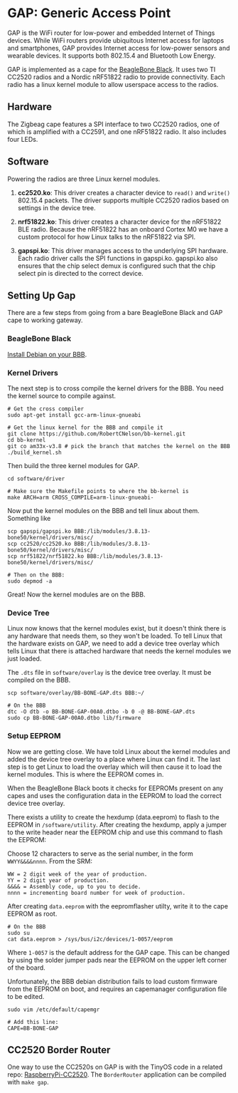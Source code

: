 GAP: Generic Access Point
=========================

GAP is the WiFi router for low-power and embedded Internet of Things devices.
While WiFi routers provide ubiquitous Internet access for laptops and
smartphones, GAP provides Internet access for low-power sensors and wearable
devices. It supports both 802.15.4 and Bluetooth Low Energy.

GAP is implemented as a cape for the
[BeagleBone Black](http://beagleboard.org/black). It uses two TI CC2520 radios
and a Nordic nRF51822 radio to provide connectivity. Each radio has a linux
kernel module to allow userspace access to the radios.

Hardware
--------

The Zigbeag cape features a SPI interface to two CC2520
radios, one of which is amplified with a CC2591, and one nRF51822 radio.
It also includes four LEDs.


Software
--------

Powering the radios are three Linux kernel modules.

1. **cc2520.ko**: This driver creates a character device to `read()` and `write()`
802.15.4 packets. The driver supports multiple CC2520 radios based on settings
in the device tree.

2. **nrf51822.ko**: This driver creates a character device for the nRF51822
BLE radio. Because the nRF51822 has an onboard Cortex M0 we have a custom
protocol for how Linux talks to the nRF51822 via SPI.

3. **gapspi.ko**: This driver manages access to the underlying SPI hardware.
Each radio driver calls the SPI functions in gapspi.ko. gapspi.ko also ensures
that the chip select demux is configured such that the chip select pin is
directed to the correct device.



Setting Up Gap
--------------

There are a few steps from going from a bare BeagleBone Black and GAP cape
to working gateway.

### BeagleBone Black

[Install Debian on your BBB](http://beagleboard.org/latest-images).

### Kernel Drivers

The next step is to cross compile the kernel drivers for the BBB. You need
the kernel source to compile against.

    # Get the cross compiler
    sudo apt-get install gcc-arm-linux-gnueabi

    # Get the linux kernel for the BBB and compile it
    git clone https://github.com/RobertCNelson/bb-kernel.git
    cd bb-kernel
    git co am33x-v3.8 # pick the branch that matches the kernel on the BBB
    ./build_kernel.sh

Then build the three kernel modules for GAP.

    cd software/driver

    # Make sure the Makefile points to where the bb-kernel is
    make ARCH=arm CROSS_COMPILE=arm-linux-gnueabi-

Now put the kernel modules on the BBB and tell linux about them. Something like

    scp gapspi/gapspi.ko BBB:/lib/modules/3.8.13-bone50/kernel/drivers/misc/
    scp cc2520/cc2520.ko BBB:/lib/modules/3.8.13-bone50/kernel/drivers/misc/
    scp nrf51822/nrf51822.ko BBB:/lib/modules/3.8.13-bone50/kernel/drivers/misc/

    # Then on the BBB:
    sudo depmod -a

Great! Now the kernel modules are on the BBB.


### Device Tree

Linux now knows that the kernel modules exist, but it doesn't think there is
any hardware that needs them, so they won't be loaded. To tell Linux that
the hardware exists on GAP, we need to add a device tree overlay which tells
Linux that there is attached hardware that needs the kernel modules we just
loaded.

The `.dts` file in `software/overlay` is the device tree overlay. It must
be compiled on the BBB.

    scp software/overlay/BB-BONE-GAP.dts BBB:~/

    # On the BBB
    dtc -O dtb -o BB-BONE-GAP-00A0.dtbo -b 0 -@ BB-BONE-GAP.dts
    sudo cp BB-BONE-GAP-00A0.dtbo lib/firmware


### Setup EEPROM

Now we are getting close. We have told Linux about the kernel modules
and added the device tree overlay to a place where Linux can find it.
The last step is to get Linux to load the overlay which will then cause
it to load the kernel modules. This is where the EEPROM comes in.

When the BeagleBone Black boots it checks for EEPROMs present on any capes
and uses the configuration data in the EEPROM to load the correct device
tree overlay.

There exists a utility to create the hexdump (data.eeprom) to flash to the
EEPROM in `/software/utility`. After creating the hexdump, apply a jumper
to the write header near the EEPROM chip and use this command to flash the
EEPROM:

Choose 12 characters to serve as the serial number, in 
the form `WWYY&&&&nnnn`. From the SRM:

    WW = 2 digit week of the year of production.
    YY = 2 digit year of production.
    &&&& = Assembly code, up to you to decide.
    nnnn = incrementing board number for week of production.

After creating `data.eeprom` with the eepromflasher utilty, write it to the
cape EEPROM as root.

    # On the BBB
    sudo su
    cat data.eeprom > /sys/bus/i2c/devices/1-0057/eeprom

Where `1-0057` is the default address for the GAP cape. This can be changed
by using the solder jumper pads near the EEPROM on the upper left corner of the
board.

Unfortunately, the BBB debian distribution fails to load custom firmware from
the EEPROM on boot, and requires an capemanager configuration file to be
edited.

    sudo vim /etc/default/capemgr

    # Add this line:
    CAPE=BB-BONE-GAP


CC2520 Border Router
--------------------

One way to use the CC2520s on GAP is with the TinyOS code in a related
repo: [RaspberryPi-CC2520](https://github.com/lab11/raspberrypi-cc2520).
The `BorderRouter` application can be compiled with `make gap`.


<!--


### EEPROM

The capes feature EEPROM that will allow for the BeagleBone capemgr to auto load the driver
and configure pins on boot, in accordance with the Beaglebone Black SRM. There
exists a utility to create the hexdump (data.eeprom) to flash to the EEPROM in
beaglebone-cc2520/software/utility. After creating the hexdump, apply a jumper
to the write header and use this command to flash the EEPROM:

```bash
cat data.eeprom > /sys/bus/i2c/devices/1-0057/eeprom
```

Where 1-0057 is the default address for the Zigbeag cape. This can be changed by
using the solder jumper pads on the upper left corner of the board.


Software
--------

### Install

This guide assumes the default Angstrom distro running under root.<br/>
Clone the repo to wherever you feel fit:

```bash
git clone https://github.com/lab11/beaglebone-cc2520.git
```

Note: you may have to follow the directions [here](http://derekmolloy.ie/fixing-git-and-curl-certificates-problem-on-beaglebone-blac/) to get git working correctly.

An install script is located in /software. <br/>
The script will copy the Device Tree Overlay (DTO) to /lib/firmware, and the driver to /lib/modules/KERNEL_VERSION, where KERNEL_VERSION is your current running kernel version number. <br/>
Navigate to software/ and run the install script:

```bash
cd beaglebone-cc2520/software/
./install
```

If using the Zigbeag cape with configured EEPROM, just plug it in and reboot the beaglebone and your board will be fully functional.

If EEPROM is not configured, to load the Device Tree Overlay manually:

```bash
echo BB-BONE-CC2520 > /sys/devices/bone_capemgr.9/slots
```
This command should complete with no output.
To check that the DTO has loaded, run:

```bash
cat /sys/devices/bone_capemgr.9/slots
```
Note: bone_capemgr.9 may actually be bone_capemgr.8 for different beaglebones. <br/>
You should check to see that there is now an override board in a slot after the virtual HDMI cape. <br/>
Here is my output:

```
 0: 54:PF---
 1: 55:PF---
 2: 56:PF---
 3: 57:PF---
 4: ff:P-O-L Bone-LT-eMMC-2G,00A0,Texas Instrument,BB-BONE-EMMC-2G
 5: ff:P-O-L Bone-Black-HDMI,00A0,Texas Instrument,BB-BONELT-HDMI
 7: ff:P-O-L Override Board Name,00A0,Override Manuf,BB-BONE-CC2520
```

Now that the DTO is loaded, the pins are now muxed correctly for the cc2520 board. We can now load the driver with:

```bash
modprobe cc2520
```

This command should complete with no output. <br/>
You can check that the driver loaded successfully with:

```bash
lsmod
```


#### Testing
You should now have a functioning Zigbeag cape. There are test programs located in software/driver/tests. Try running the write and read program on two beaglebones, and you should be able to see them talking to each other.

#### Install Issues
If you run into issues with any of the above commands, check dmesg for any output from the kernel. <br/>
Run this to check for issues with loading the DTO:

```bash
dmesg | grep bone_capemgr
```

Run this to check for issues with loading the driver:

```bash
dmesg | grep cc2520
```

### Kernel Module

In order to support the CC2520, you need the kernel module located in software/driver. The install script will automatically copy this into /lib/modules/KERNEL_VERSION. <br/>
This driver has been adapted from the [Linux CC2520 Driver](https:/github.com/ab500/linux-cc2520-driver). <br/>
If you would like to compile the driver from source, there is some setup involved.
I've found it easiest to use a symlink and compile from the current kernel on the Beaglebone.

```bash
opkg update
opkg upgrade
```
It would be a good idea to reboot at this point

```bash
opkg install kernel-headers
opkg install kernel-dev
cd /usr/src/kernel
make scripts
ln -s /usr/src/kernel /lib/modules/$(uname -r)/build
```

You can then navigate to beaglebone-cc2520/software/driver and run make to compile the driver. Make sure you re-run the install script, which will copy cc2520.ko to /lib/modules/KERNEL_VERSION and run depmod -a to register the driver with your system. -->
